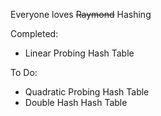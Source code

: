 Everyone loves ~~Raymond~~ Hashing

Completed:
* Linear Probing Hash Table

To Do:
* Quadratic Probing Hash Table
* Double Hash Hash Table